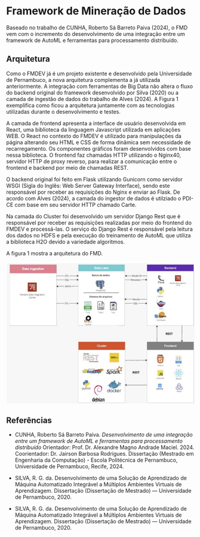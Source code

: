 # Framework de Mineração de Dados


Baseado no trabalho de CUNHA, Roberto Sá Barreto Paiva (2024), o FMD vem com o incremento do desenvolvimento de uma integração entre um framework de AutoML e ferramentas para processamento distribuído.

## Arquitetura

Como o FMDEV já é um projeto existente e desenvolvido pela Universidade de Pernambuco, a nova arquitetura complementa a já utilizada anteriormente. A integração com ferramentas de Big Data não altera o fluxo do backend original do framework desenvolvido por Silva (2020) ou a camada de ingestão de dados do trabalho de Alves (2024). A Figura 1 exemplifica como ficou a arquitetura juntamente com as tecnologias utilizadas durante o desenvolvimento e testes.

A camada de frontend apresenta a interface de usuário desenvolvida em React, uma
biblioteca da linguagem Javascript utilizada em aplicações WEB. O React no contexto do FMDEV é utilizado para manipulações da página alterando seu HTML e CSS de forma dinâmica sem necessidade de recarregamento. Os componentes gráficos foram desenvolvidos com base nessa biblioteca. O frontend faz chamadas HTTP utilizando o Nginx40, servidor HTTP de proxy
reverso, para realizar a comunicação entre o frontend e backend por meio de chamadas REST.

O backend original foi feito em Flask utilizando Gunicorn como servidor WSGI (Sigla do Inglês: Web Server Gateway Interface), sendo este responsável por receber as requisições do Nginx e enviar ao Flask. De acordo com Alves (2024), a camada do ingestor de dados é utilziado o PDI-CE com base em seu servidor HTTP chamado Carte.

Na camada do Cluster foi desenvolvido um servidor Django Rest que é responsável por receber as requisições realizadas por meio do frontend do FMDEV e processá-las. O serviço do Django Rest é responsável pela leitura dos dados no HDFS e pela execução do treinamento de AutoML que utiliza a biblioteca H2O devido a variedade algoritmos.

A figura 1 mostra a arquitetura do FMD.

![Figura 1 - Arquitetura do FMD](https://raw.githubusercontent.com/GPCDA/fmd-docs/7225290aec040aa7b0e47edae8a2acd8a559904f/docs/img/fmd_arch_bigdata.png)

## Referências

- CUNHA, Roberto Sá Barreto Paiva. *Desenvolvimento de uma integração entre um framework de AutoML e ferramentas para processamento distribuído* Orientador: Prof. Dr. Alexandre Magno Andrade Maciel. 2024. Coorientador: Dr. Jairson Barbosa Rodrigues. Dissertação (Mestrado em Engenharia da Computação) - Escola Politécnica de Pernambuco, Universidade de Pernambuco, Recife, 2024.

- SILVA, R. G. da. Desenvolvimento de uma Solução de Aprendizado de Máquina
Automatizado Integrável a Múltiplos Ambientes Virtuais de Aprendizagem. Dissertação
(Dissertação de Mestrado) — Universidade de Pernambuco, 2020.

- SILVA, R. G. da. Desenvolvimento de uma Solução de Aprendizado de Máquina
Automatizado Integrável a Múltiplos Ambientes Virtuais de Aprendizagem. Dissertação
(Dissertação de Mestrado) — Universidade de Pernambuco, 2020.